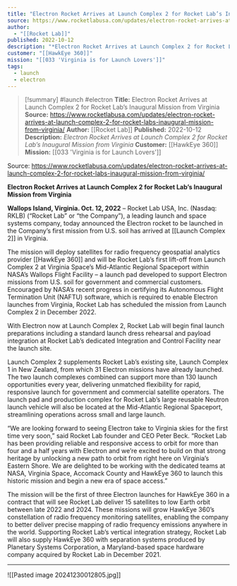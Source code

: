 ```yaml
---
title: "Electron Rocket Arrives at Launch Complex 2 for Rocket Lab’s Inaugural Mission from Virginia "
source: https://www.rocketlabusa.com/updates/electron-rocket-arrives-at-launch-complex-2-for-rocket-labs-inaugural-mission-from-virginia/
author:
  - "[[Rocket Lab]]"
published: 2022-10-12
description: "*Electron Rocket Arrives at Launch Complex 2 for Rocket Lab’s Inaugural Mission from Virginia*"
customer: "[[HawkEye 360]]"
mission: "[[033 'Virginia is for Launch Lovers']]"
tags:
  - launch
  - electron
---
```

>[!summary]
#launch #electron
**Title:** Electron Rocket Arrives at Launch Complex 2 for Rocket Lab’s Inaugural Mission from Virginia 
**Source:** https://www.rocketlabusa.com/updates/electron-rocket-arrives-at-launch-complex-2-for-rocket-labs-inaugural-mission-from-virginia/
**Author:** [[Rocket Lab]]
**Published:** 2022-10-12
**Description:** *Electron Rocket Arrives at Launch Complex 2 for Rocket Lab’s Inaugural Mission from Virginia*
**Customer:** [[HawkEye 360]]
**Mission:** [[033 'Virginia is for Launch Lovers']]

Source: https://www.rocketlabusa.com/updates/electron-rocket-arrives-at-launch-complex-2-for-rocket-labs-inaugural-mission-from-virginia/

**Electron Rocket Arrives at Launch Complex 2 for Rocket Lab’s Inaugural Mission from Virginia**

**Wallops Island, Virginia. Oct. 12, 2022** – Rocket Lab USA, Inc. (Nasdaq: RKLB) (“Rocket Lab” or “the Company”), a leading launch and space systems company, today announced the Electron rocket to be launched in the Company’s first mission from U.S. soil has arrived at [[Launch Complex 2]] in Virginia.

The mission will deploy satellites for radio frequency geospatial analytics provider [[HawkEye 360]] and will be Rocket Lab’s first lift-off from Launch Complex 2 at Virginia Space’s Mid-Atlantic Regional Spaceport within NASA’s Wallops Flight Facility – a launch pad developed to support Electron missions from U.S. soil for government and commercial customers. Encouraged by NASA’s recent progress in certifying its Autonomous Flight Termination Unit (NAFTU) software, which is required to enable Electron launches from Virginia, Rocket Lab has scheduled the mission from Launch Complex 2 in December 2022.

With Electron now at Launch Complex 2, Rocket Lab will begin final launch preparations including a standard launch dress rehearsal and payload integration at Rocket Lab’s dedicated Integration and Control Facility near the launch site.  

Launch Complex 2 supplements Rocket Lab’s existing site, Launch Complex 1 in New Zealand, from which 31 Electron missions have already launched. The two launch complexes combined can support more than 130 launch opportunities every year, delivering unmatched flexibility for rapid, responsive launch for government and commercial satellite operators. The launch pad and production complex for Rocket Lab’s large reusable Neutron launch vehicle will also be located at the Mid-Atlantic Regional Spaceport, streamlining operations across small and large launch.

“We are looking forward to seeing Electron take to Virginia skies for the first time very soon,” said Rocket Lab founder and CEO Peter Beck. “Rocket Lab has been providing reliable and responsive access to orbit for more than four and a half years with Electron and we’re excited to build on that strong heritage by unlocking a new path to orbit from right here on Virginia’s Eastern Shore. We are delighted to be working with the dedicated teams at NASA, Virginia Space, Accomack County and HawkEye 360 to launch this historic mission and begin a new era of space access.”

The mission will be the first of three Electron launches for HawkEye 360 in a contract that will see Rocket Lab deliver 15 satellites to low Earth orbit between late 2022 and 2024. These missions will grow HawkEye 360’s constellation of radio frequency monitoring satellites, enabling the company to better deliver precise mapping of radio frequency emissions anywhere in the world. Supporting Rocket Lab’s vertical integration strategy, Rocket Lab will also supply HawkEye 360 with separation systems produced by Planetary Systems Corporation, a Maryland-based space hardware company acquired by Rocket Lab in December 2021.

---

![[Pasted image 20241230012805.jpg]]